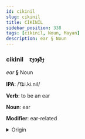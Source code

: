 ```yaml
---
id: cikinil
slug: cikinil
title: CİKİNİL
sidebar_position: 338
tags: [cikinil, Noun, Mayan]
description: ear § Noun
---
```


### cikinil&emsp;<span kind="abugida">ꞇɟɔɟƨ͊ɟ</span>

*ear* **§** Noun

**IPA**: /ˈt͡ɕi.ki.nil/

**Verb**: to be an ear

**Noun**: ear

**Modifier**: ear-related

<details>
    <summary>Origin</summary>
    Tzotzil chikinil /'ʰi.kʰi.nil/<br/>
    <em>Mayan Language Family</em>
</details>